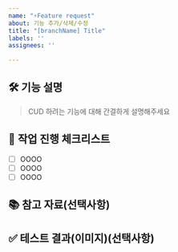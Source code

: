 ```yaml
---
name: "⚡Feature request"
about: 기능 추가/삭제/수정
title: "[branchName] Title"
labels: ''
assignees: ''

---
```


## 🛠️ 기능 설명
> CUD 하려는 기능에 대해 간결하게 설명해주세요

## 📝 작업 진행 체크리스트

- [ ] OOOO
- [ ] OOOO
- [ ] OOOO

## 📚 참고 자료(선택사항)
>

## ✅ 테스트 결과(이미지)(선택사항)
>
